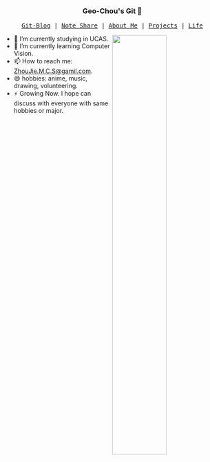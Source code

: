 ### <h3 align="center"> Geo-Chou's Git 👋

<p align="center">
  <samp>
    <a href="https://null/">Git-Blog</a> |
    <a href="https://null/">Note Share</a> |
    <a href="https://null/">About Me</a> |
    <a href="https://github.com/Geo-Chou">Projects</a> | 
    <a href="https://space.bilibili.com/286436267">Life</a>
  </samp>
</p>

<img align="right" src="https://github-readme-stats.vercel.app/api?username=Geo-Chou&show_icons=true&hide_border=true&" width="50%">


- 🔭 I’m currently studying in UCAS.
- 🌱 I’m currently learning Computer Vision.
- 📫 How to reach me: [ZhouJie.M.C.S@gamil.com](mailto:ZhouJie.M.C.S@gamil.com).
- 😄 hobbies: anime, music, drawing, volunteering.
- ⚡ Growing Now. I hope can discuss with everyone with same hobbies or major.



<!--
**Geo-Chou/Geo-Chou** is a ✨ _special_ ✨ repository because its `README.md` (this file) appears on your GitHub profile.

Here are some ideas to get you started:

- 🔭 I’m currently working on ...
- 🌱 I’m currently learning ...
- 👯 I’m looking to collaborate on ...
- 🤔 I’m looking for help with ...
- 💬 Ask me about ...
- 📫 How to reach me: ...
- 😄 Pronouns: ...
- ⚡ Fun fact: ...
-->
